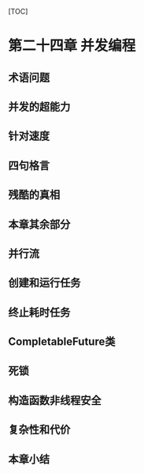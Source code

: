 [TOC]

<!-- Concurrent Programming -->
# 第二十四章 并发编程


<!-- The Terminology Problem -->
## 术语问题


<!-- Concurrency Superpowers -->
## 并发的超能力


<!-- Concurrency is for Speed -->
## 针对速度


<!-- The Four Maxims of Java Concurrency -->
## 四句格言


<!-- The Brutal Truth -->
## 残酷的真相


<!-- The Rest of the Chapter -->
## 本章其余部分


<!-- Parallel Streams -->
## 并行流


<!-- Creating and Running Tasks -->
## 创建和运行任务


<!-- Terminating Long-Running Tasks -->
## 终止耗时任务


<!-- CompletableFutures -->
## CompletableFuture类


<!-- Deadlock -->
## 死锁


<!-- Constructors are not Thread-Safe -->
## 构造函数非线程安全


<!-- Effort, Complexity,Cost -->
## 复杂性和代价


<!-- Summary -->
## 本章小结



<!-- 分页 -->

<div style="page-break-after: always;"></div>